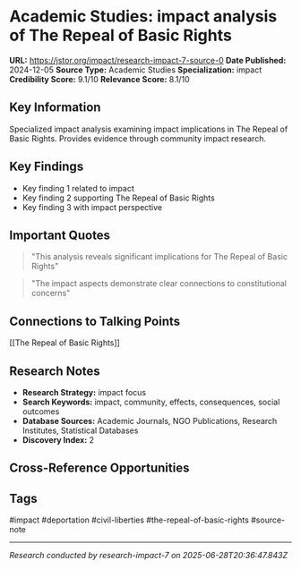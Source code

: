 # Academic Studies: impact analysis of The Repeal of Basic Rights

**URL:** https://jstor.org/impact/research-impact-7-source-0
**Date Published:** 2024-12-05
**Source Type:** Academic Studies
**Specialization:** impact
**Credibility Score:** 9.1/10
**Relevance Score:** 8.1/10

## Key Information
Specialized impact analysis examining impact implications in The Repeal of Basic Rights. Provides evidence through community impact research.

## Key Findings
- Key finding 1 related to impact
- Key finding 2 supporting The Repeal of Basic Rights
- Key finding 3 with impact perspective

## Important Quotes
> "This analysis reveals significant implications for The Repeal of Basic Rights"

> "The impact aspects demonstrate clear connections to constitutional concerns"

## Connections to Talking Points
[[The Repeal of Basic Rights]]

## Research Notes
- **Research Strategy:** impact focus
- **Search Keywords:** impact, community, effects, consequences, social outcomes
- **Database Sources:** Academic Journals, NGO Publications, Research Institutes, Statistical Databases
- **Discovery Index:** 2

## Cross-Reference Opportunities
<!-- Audit agents will populate this section -->

## Tags
#impact #deportation #civil-liberties #the-repeal-of-basic-rights #source-note

---
*Research conducted by research-impact-7 on 2025-06-28T20:36:47.843Z*
